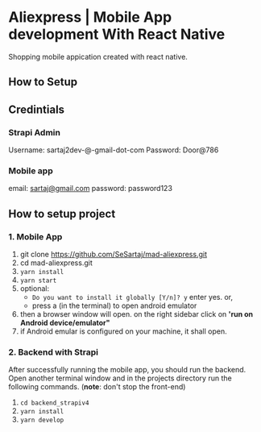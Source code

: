 # Aliexpress | Mobile App development With React Native

Shopping mobile appication created with react native.

## How to Setup

## Credintials
### Strapi Admin 
Username: sartaj2dev-@-gmail-dot-com
Password: Door@786

### Mobile app
email: sartaj@gmail.com
password: password123

## How to setup project

### 1. Mobile App
1. git clone https://github.com/SeSartaj/mad-aliexpress.git
2. cd mad-aliexpress.git
3. <code>yarn install</code>
4. <code>yarn start</code>
5. optional: 
    - <code>Do you want to install it globally [Y/n]? y</code> enter yes. or, 
    - press a (in the terminal) to open android emulator
6. then a browser window will open. on the right sidebar click on **'run on Android device/emulator"**
7. if Android emular is configured on your machine, it shall open. 



### 2. Backend with Strapi
After successfully running the mobile app, you should run the backend.
Open another terminal window and in the projects directory run the following commands. (**note**: don't stop the front-end) 

1. <code>cd backend_strapiv4</code>
2. <code>yarn install</code>
4. <code>yarn develop</code>
